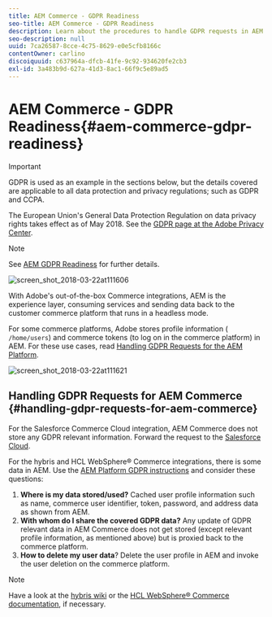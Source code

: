 ```yaml
---
title: AEM Commerce - GDPR Readiness
seo-title: AEM Commerce - GDPR Readiness
description: Learn about the procedures to handle GDPR requests in AEM Commerce and how to use them.
seo-description: null
uuid: 7ca26587-8cce-4c75-8629-e0e5cfb8166c
contentOwner: carlino
discoiquuid: c637964a-dfcb-41fe-9c92-934620fe2cb3
exl-id: 3a483b9d-627a-41d3-8ac1-66f9c5e89ad5
---
```

# AEM Commerce - GDPR Readiness{#aem-commerce-gdpr-readiness}

>[!IMPORTANT]
>
>GDPR is used as an example in the sections below, but the details covered are applicable to all data protection and privacy regulations; such as GDPR and CCPA.

The European Union's General Data Protection Regulation on data privacy rights takes effect as of May 2018. See the [GDPR page at the Adobe Privacy Center](https://business.adobe.com/privacy/general-data-protection-regulation.html).

>[!NOTE]
>
>See [AEM GDPR Readiness](/help/managing/data-protection-and-privacy.md) for further details.

![screen_shot_2018-03-22at111606](assets/screen_shot_2018-03-22at111606.jpg)

With Adobe's out-of-the-box Commerce integrations, AEM is the experience layer, consuming services and sending data back to the customer commerce platform that runs in a headless mode.

For some commerce platforms, Adobe stores profile information ( `/home/users`) and commerce tokens (to log on in the commerce platform) in AEM. For these use cases, read [Handling GDPR Requests for the AEM Platform](/help/sites-administering/handling-gdpr-requests-for-aem-platform.md).

![screen_shot_2018-03-22at111621](assets/screen_shot_2018-03-22at111621.jpg)

## Handling GDPR Requests for AEM Commerce {#handling-gdpr-requests-for-aem-commerce}

For the Salesforce Commerce Cloud integration, AEM Commerce does not store any GDPR relevant information. Forward the request to the [Salesforce Cloud](https://documentation.b2c.commercecloud.salesforce.com/DOC1/index.jsp).

For the hybris and HCL WebSphere&reg; Commerce integrations, there is some data in AEM. Use the [AEM Platform GDPR instructions](/help/sites-administering/handling-gdpr-requests-for-aem-platform.md) and consider these questions:

1. **Where is my data stored/used?** Cached user profile information such as name, commerce user identifier, token, password, and address data as shown from AEM.
1. **With whom do I share the covered GDPR data?** Any update of GDPR relevant data in AEM Commerce does not get stored (except relevant profile information, as mentioned above) but is proxied back to the commerce platform.
1. **How to delete my user data**? Delete the user profile in AEM and invoke the user deletion on the commerce platform.

>[!NOTE]
>
>Have a look at the [hybris wiki](https://wiki.hybris.com/) or the [HCL WebSphere&reg; Commerce documentation](https://help.hcltechsw.com/commerce/index.html), if necessary.

